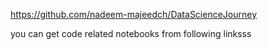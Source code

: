 https://github.com/nadeem-majeedch/DataScienceJourney

you can get code related notebooks from following linksss

